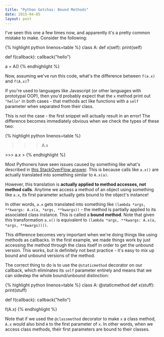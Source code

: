 ```yaml
---
title: "Python Gotchas: Bound Methods"
date: 2015-04-05
layout: post
---
```


I've seen this one a few times now, and apparently it's a pretty common mistake to make. Consider the following:

{% highlight python linenos=table %}
class A:
    def x(self): print(self)

def f(callback):
    callback("hello")

a = A()
{% endhighlight %}

Now, assuming we've run this code, what's the difference between `f(a.x)` and `f(A.x)`?

If you're used to languages like Javascript (or other languages with prototypal OOP), then you'd probably expect that the `x` method print out `"hello"` in both cases - that methods act like functions with a `self` parameter when separated from their class.

This is not the case - the first snippet will actually result in an error! The difference becomes immediately obvious when we check the types of these two:

{% highlight python linenos=table %}
>>> A.x
<unbound method A.x>
>>> a.x
<bound method A.x of <__main__.A instance at 0x4f698e2b2370>>
{% endhighlight %}

Most Pythoners have seen issues caused by something like what's described in [this StackOverFlow answer](http://stackoverflow.com/questions/114214). This is because calls like `a.x()` are actually translated into something similar to `A.x(a)`.

However, this translation is **actually applied to method accesses, not method calls**. Anytime we access a method of an object using something like `a.x`, its first parameter actually gets bound to the object's instance!

In other words, `a.x` gets translated into something like `(lambda *args, **kwargs: A.x(a, *args, **kwargs))` - the method is partially applied to its associated class instance. This is called a **bound method**. Note that given this transformation `a.x()` is equivalent to `(lambda *args, **kwargs: A.x(a, *args, **kwargs))()`.

This difference becomes very important when we're doing things like using methods as callbacks. In the first example, we made things work by just accessing the method through the class itself in order to get the unbound version. This works, but is definitely not best practice - it's easy to mix up bound and unbound versions of the method.

The correct thing to do is to use the `@staticmethod` decorator on our callback, which eliminates its `self` parameter entirely and means that we can sidestep the whole bound/unbound distinction:

{% highlight python linenos=table %}
class A:
    @staticmethod
    def x(stuff): print(stuff)

def f(callback):
    callback("hello")

f(A.x)
{% endhighlight %}

Note that if we used the `@classmethod` decorator to make `x` a class method, `A.x` would also bind `A` to the first parameter of `x`. In other words, when we access class methods, their first parameters are bound to their classes.
